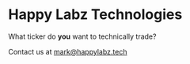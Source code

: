 # Happy Labz Technologies

<p>
What ticker do <b>you</b> want to technically trade?

Contact us at <a href="mailto:mark@happylabz.tech?subject=Bring It!">mark@happylabz.tech</a>
</p>